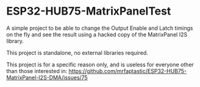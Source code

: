 # ESP32-HUB75-MatrixPanelTest
A simple project to be able to change the Output Enable and Latch timings on the fly and see the result using a hacked copy of the MatrixPanel I2S library.

This project is standalone, no external libraries required. 

This project is for a specific reason only, and is useless for everyone other than those interested in: https://github.com/mrfaptastic/ESP32-HUB75-MatrixPanel-I2S-DMA/issues/75
